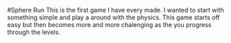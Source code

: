 #Sphere Run
This is the first game I have every made. I wanted to start with something simple and play a around with the physics. This game starts off easy but then becomes more and more chalenging as the you progress through the levels.